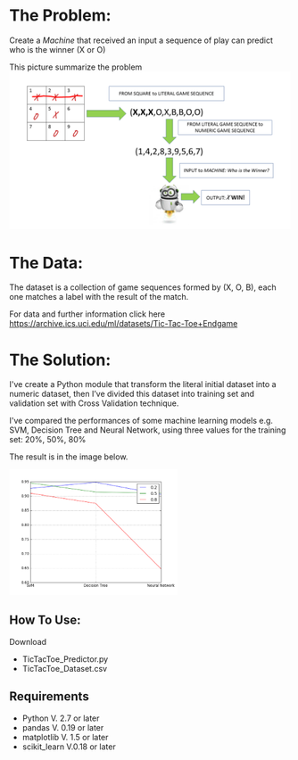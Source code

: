 # The Problem:
Create a <i>Machine</i> that received an input a sequence of play can predict who is the winner (X or O)

This picture summarize the problem
<img src="https://github.com/gentilew/Machine-Learning-Pills/blob/master/Tic-Tac-Toe-Endgame/game_seq.png" alt="">

# The Data:

The dataset is a collection of game sequences formed by (X, O, B), each one matches a label with the result of the match.

For data and further information click here
https://archive.ics.uci.edu/ml/datasets/Tic-Tac-Toe+Endgame


# The Solution:

I've create a Python module that transform the literal initial dataset into a numeric dataset, then I’ve divided this dataset into training set and validation set with Cross Validation technique.

I've compared the performances of some machine learning models e.g. SVM, Decision Tree and Neural Network, using three values for the training set: 20%, 50%, 80%

The result is in the image below.

<img src="https://github.com/gentilew/Machine-Learning-Pills/blob/master/Tic-Tac-Toe-Endgame/output.png" width="60%" height="60%" alt="">

## How To Use:

Download 
<ul>
<li>TicTacToe_Predictor.py</li> 
<li>TicTacToe_Dataset.csv </li>
</ul>

## Requirements
<ul>
<li>Python V. 2.7 or later</li>
<li>pandas V. 0.19 or later</li>
<li>matplotlib V. 1.5 or later</li>
<li>scikit_learn V.0.18 or later </li>
</ul>
